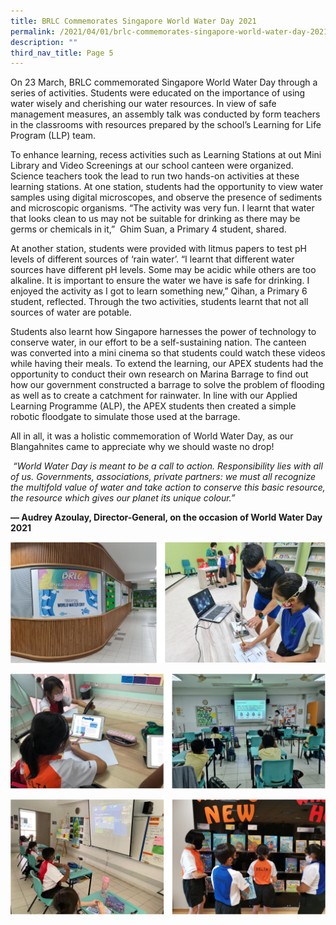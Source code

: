 ```yaml
---
title: BRLC Commemorates Singapore World Water Day 2021
permalink: /2021/04/01/brlc-commemorates-singapore-world-water-day-2021/
description: ""
third_nav_title: Page 5
---
```

<p>On 23 March, BRLC commemorated Singapore World Water Day through a series of activities. Students were educated on the importance of using water wisely and cherishing our water resources. In view of safe management measures, an assembly talk was conducted by form teachers in the classrooms with resources prepared by the school&rsquo;s Learning for Life Program (LLP) team.</p>
<p>To enhance learning, recess activities such as Learning Stations at out Mini Library and Video Screenings at our school canteen were organized. Science teachers took the lead to run two hands-on activities at these learning stations. At one station, students had the opportunity to view water samples using digital microscopes, and observe the presence of sediments and microscopic organisms. &ldquo;The activity was very fun. I learnt that water that looks clean to us may not be suitable for drinking as there may be germs or chemicals in it,&rdquo; &nbsp;Ghim Suan, a Primary 4 student, shared.</p>
<p>At another station, students were provided with litmus papers to test pH levels of different sources of &lsquo;rain water&rsquo;. &ldquo;I learnt that different water sources have different pH levels. Some may be acidic while others are too alkaline. It is important to ensure the water we have is safe for drinking. I enjoyed the activity as I got to learn something new,&rdquo; Qihan, a Primary 6 student, reflected. Through the two activities, students learnt that not all sources of water are potable.</p>
<p>Students also learnt how Singapore harnesses the power of technology to conserve water, in our effort to be a self-sustaining nation. The canteen was converted into a mini cinema so that students could watch these videos while having their meals. To extend the learning, our APEX students had the opportunity to conduct their own research on Marina Barrage to find out how our government constructed a barrage to solve the problem of flooding as well as to create a catchment for rainwater. In line with our Applied Learning Programme (ALP), the APEX students then created a simple robotic floodgate to simulate those used at the barrage.</p>
<p>All in all, it was a holistic commemoration of World Water Day, as our Blangahnites came to appreciate why we should waste no drop!</p>
<p><em>&nbsp;&ldquo;World Water Day is meant to be a call to action. Responsibility lies with all of us. Governments, associations, private partners: we must all recognize the multifold value of water and take action to conserve this basic resource, the resource which gives our planet its unique colour.&rdquo;</em></p>
<p><strong>&mdash;&nbsp;Audrey Azoulay, Director-General, on the occasion of World Water Day 2021</strong></p>

![](/images/wwd1.png)

![](/images/wwd2.png)

![](/images/wwd3.png)